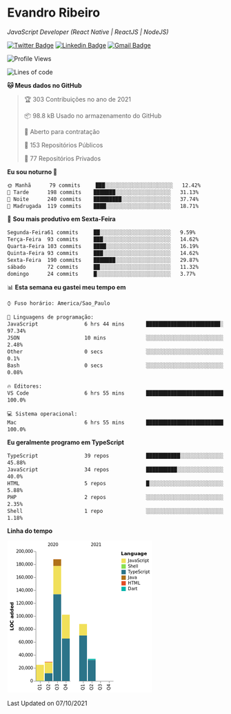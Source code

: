 # Evandro **Ribeiro**

*JavaScript Developer (React Native | ReactJS | NodeJS)*

[![Twitter Badge](https://img.shields.io/badge/-@ribeiroevandro-201B2D?style=flat-square&labelColor=201B2D&logo=twitter&logoColor=white&link=https://twitter.com/ribeiroevandro)](https://twitter.com/ribeiroevandro) 
[![Linkedin Badge](https://img.shields.io/badge/-Evandro%20Ribeiro-201B2D?style=flat-square&logo=Linkedin&logoColor=white&link=https://www.linkedin.com/in/ribeiroevandro)](https://www.linkedin.com/in/ribeiroevandro) 
[![Gmail Badge](https://img.shields.io/badge/-oi@ribeiroevandro.com.br-201B2D?style=flat-square&logo=Gmail&logoColor=white&link=mailto:oi@ribeiroevandro.com.br)](mailto:oi@ribeiroevandro.com.br)


<!--START_SECTION:waka-->
![Profile Views](http://img.shields.io/badge/Visualizac%C3%B5es%20do%20perfil-0-blue)

![Lines of code](https://img.shields.io/badge/Desde%20o%20Hello%20World%20eu%20escrevi-466053%20linhas%20de%20c%C3%B3digo-blue)

**🐱 Meus dados no GitHub** 

> 🏆 303 Contribuições no ano de 2021
 > 
> 📦 98.8 kB Usado no armazenamento do GitHub 
 > 
> 💼 Aberto para contratação
 > 
> 📜 153 Repositórios Públicos 
 > 
> 🔑 77 Repositórios Privados  
 > 
**Eu sou noturno 🦉** 

```text
🌞 Manhã      79 commits     ███░░░░░░░░░░░░░░░░░░░░░░   12.42% 
🌆 Tarde      198 commits    ███████░░░░░░░░░░░░░░░░░░   31.13% 
🌃 Noite      240 commits    █████████░░░░░░░░░░░░░░░░   37.74% 
🌙 Madrugada  119 commits    ████░░░░░░░░░░░░░░░░░░░░░   18.71%

```
📅 **Sou mais produtivo em Sexta-Feira** 

```text
Segunda-Feira61 commits     ██░░░░░░░░░░░░░░░░░░░░░░░   9.59% 
Terça-Feira  93 commits     ███░░░░░░░░░░░░░░░░░░░░░░   14.62% 
Quarta-Feira 103 commits    ████░░░░░░░░░░░░░░░░░░░░░   16.19% 
Quinta-Feira 93 commits     ███░░░░░░░░░░░░░░░░░░░░░░   14.62% 
Sexta-Feira  190 commits    ███████░░░░░░░░░░░░░░░░░░   29.87% 
sábado       72 commits     ██░░░░░░░░░░░░░░░░░░░░░░░   11.32% 
domingo      24 commits     █░░░░░░░░░░░░░░░░░░░░░░░░   3.77%

```


📊 **Esta semana eu gastei meu tempo em** 

```text
⌚︎ Fuso horário: America/Sao_Paulo

💬 Linguagens de programação: 
JavaScript               6 hrs 44 mins       ████████████████████████░   97.34% 
JSON                     10 mins             ░░░░░░░░░░░░░░░░░░░░░░░░░   2.48% 
Other                    0 secs              ░░░░░░░░░░░░░░░░░░░░░░░░░   0.1% 
Bash                     0 secs              ░░░░░░░░░░░░░░░░░░░░░░░░░   0.08%

🔥 Editores: 
VS Code                  6 hrs 55 mins       █████████████████████████   100.0%

💻 Sistema operacional: 
Mac                      6 hrs 55 mins       █████████████████████████   100.0%

```

**Eu geralmente programo em TypeScript** 

```text
TypeScript               39 repos            ███████████░░░░░░░░░░░░░░   45.88% 
JavaScript               34 repos            ██████████░░░░░░░░░░░░░░░   40.0% 
HTML                     5 repos             █░░░░░░░░░░░░░░░░░░░░░░░░   5.88% 
PHP                      2 repos             ░░░░░░░░░░░░░░░░░░░░░░░░░   2.35% 
Shell                    1 repo              ░░░░░░░░░░░░░░░░░░░░░░░░░   1.18%

```


**Linha do tempo**

![Chart not found](https://raw.githubusercontent.com/ribeiroevandro/ribeiroevandro/master/charts/bar_graph.png) 


 Last Updated on 07/10/2021
<!--END_SECTION:waka-->
